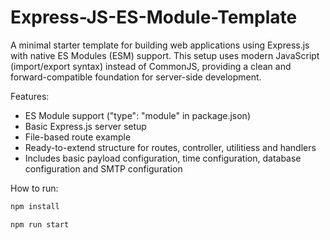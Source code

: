 # Express-JS-ES-Module-Template
A minimal starter template for building web applications using Express.js with native ES Modules (ESM) support. This setup uses modern JavaScript (import/export syntax) instead of CommonJS, providing a clean and forward-compatible foundation for server-side development.

Features:
- ES Module support ("type": "module" in package.json)
- Basic Express.js server setup
- File-based route example
- Ready-to-extend structure for routes, controller, utilitiess and handlers
- Includes basic payload configuration, time configuration, database configuration and SMTP configuration

How to run:
 ```bash
npm install
```
``` bash
npm run start
